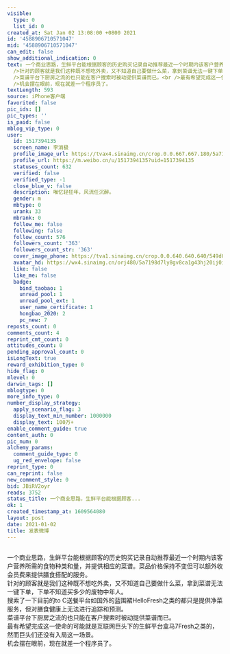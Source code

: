 ```yaml
---
visible:
  type: 0
  list_id: 0
created_at: Sat Jan 02 13:08:00 +0800 2021
id: '4588906710571047'
mid: '4588906710571047'
can_edit: false
show_additional_indication: 0
text: 一个商业思路，生鲜平台能根据顾客的历史购买记录自动推荐最近一个时期内该客户营养所需的食物种类和量，并提供相应的菜谱。菜品价格保持不变但可以额外收会员费来提供膳食搭配的服务。<br
  />针对的顾客就是我们这种既不想吃外卖，又不知道自己要做什么菜，拿到菜谱无法一键下单，下单不知道买多少的废物中年人。<br />搜索了一下目前的to C送餐平台如国外的蓝围裙HelloFresh之类的都只是提供净菜服务，但对膳食健康上无法进行追踪和预测。<br
  />菜谱平台下厨房之流的也只能在客户搜索时被动提供菜谱而已。<br />最有希望完成这一使命的可能就是互联网巨头下的生鲜平台盒马7Fresh之类的，然而巨头们还没有入局这一场景。<br
  />机会摆在眼前，现在就差一个程序员了。
textLength: 593
source: iPhone客户端
favorited: false
pic_ids: []
pic_types: ''
is_paid: false
mblog_vip_type: 0
user:
  id: 1517394135
  screen_name: 李消极
  profile_image_url: https://tvax4.sinaimg.cn/crop.0.0.667.667.180/5a7198d7ly8gv8ca1g43hj20ij0ijgly.jpg?KID=imgbed,tva&Expires=1647260070&ssig=8O5NrbYmCf
  profile_url: https://m.weibo.cn/u/1517394135?uid=1517394135
  statuses_count: 632
  verified: false
  verified_type: -1
  close_blue_v: false
  description: 唯忆轻狂年，风流任沉醉。
  gender: m
  mbtype: 0
  urank: 33
  mbrank: 0
  follow_me: false
  following: false
  follow_count: 576
  followers_count: '363'
  followers_count_str: '363'
  cover_image_phone: https://tva1.sinaimg.cn/crop.0.0.640.640.640/549d0121tw1egm1kjly3jj20hs0hsq4f.jpg
  avatar_hd: https://wx4.sinaimg.cn/orj480/5a7198d7ly8gv8ca1g43hj20ij0ijgly.jpg
  like: false
  like_me: false
  badge:
    bind_taobao: 1
    unread_pool: 1
    unread_pool_ext: 1
    user_name_certificate: 1
    hongbao_2020: 2
    pc_new: 7
reposts_count: 0
comments_count: 4
reprint_cmt_count: 0
attitudes_count: 0
pending_approval_count: 0
isLongText: true
reward_exhibition_type: 0
hide_flag: 0
mlevel: 0
darwin_tags: []
mblogtype: 0
more_info_type: 0
number_display_strategy:
  apply_scenario_flag: 3
  display_text_min_number: 1000000
  display_text: 100万+
enable_comment_guide: true
content_auth: 0
pic_num: 0
alchemy_params:
  comment_guide_type: 0
  ug_red_envelope: false
reprint_type: 0
can_reprint: false
new_comment_style: 0
bid: JBiRV2oyr
reads: 3752
status_title: 一个商业思路，生鲜平台能根据顾客...
ok: 1
created_timestamp_at: 1609564080
layout: post
date: 2021-01-02
title: 发表微博
---
```


![]()

一个商业思路，生鲜平台能根据顾客的历史购买记录自动推荐最近一个时期内该客户营养所需的食物种类和量，并提供相应的菜谱。菜品价格保持不变但可以额外收会员费来提供膳食搭配的服务。<br />针对的顾客就是我们这种既不想吃外卖，又不知道自己要做什么菜，拿到菜谱无法一键下单，下单不知道买多少的废物中年人。<br />搜索了一下目前的to C送餐平台如国外的蓝围裙HelloFresh之类的都只是提供净菜服务，但对膳食健康上无法进行追踪和预测。<br />菜谱平台下厨房之流的也只能在客户搜索时被动提供菜谱而已。<br />最有希望完成这一使命的可能就是互联网巨头下的生鲜平台盒马7Fresh之类的，然而巨头们还没有入局这一场景。<br />机会摆在眼前，现在就差一个程序员了。

